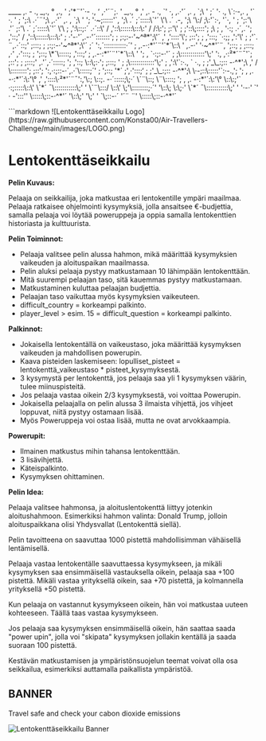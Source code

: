                                                                                     
 <p>                                                                  ____             
     ,. -  .,                             _,.,  °                    ,.,   '          ;'*¨'`·- .,  ‘                                   ,·'´¨;.  '                                  _,.,  °    
   ,' ,. -  .,  `' ·,               ,.·'´  ,. ,  `;\ '                ;´   '· .,         \`:·-,. ,   '` ·.  '                             ;   ';:\           .·´¨';\           ,.·'´  ,. ,  `;\ '  
   '; '·~;:::::'`,   ';\          .´   ;´:::::\`'´ \'\              .´  .-,    ';\        '\:/   ;\:'`:·,  '`·, '                         ;     ';:'\      .'´     ;:'\        .´   ;´:::::\`'´ \'\  
    ;   ,':\::;:´  .·´::\'       /   ,'::\::::::\:::\:'            /   /:\:';   ;:'\'       ;   ;'::\;::::';   ;\                         ;   ,  '·:;  .·´,.´';  ,'::;'       /   ,'::\::::::\:::\:' 
    ;  ·'-·'´,.-·'´:::::::';     ;   ;:;:-·'~^ª*';\'´            ,'  ,'::::'\';  ;::';       ;  ,':::;  `·:;;  ,':'\'                      ;   ;'`.    ¨,.·´::;'  ;:::;       ;   ;:;:-·'~^ª*';\'´   
  ;´    ':,´:::::::::::·´'      ;  ,.-·:*'´¨'`*´\::\ '       ,.-·'  '·~^*'´¨,  ';::;      ;   ;:::;    ,·' ,·':::;                      ;  ';::; \*´\:::::;  ,':::;‘       ;  ,.-·:*'´¨'`*´\::\ '  
   ';  ,    `·:;:-·'´          ;   ;\::::::::::::'\;'        ':,  ,·:²*´¨¯'`;  ;::';      ;  ;:::;'  ,.'´,·´:::::;                     ';  ,'::;   \::\;:·';  ;:::; '      ;   ;\::::::::::::'\;'   
   ; ,':\'`:·.,  ` ·.,         ;  ;'_\_:;:: -·^*';\        ,'  / \::::::::';  ;::';     ':,·:;::-·´,.·´\:::::;´'                      ;  ';::;     '*´  ;',·':::;‘        ;  ;'_\_:;:: -·^*';\   
   \·-;::\:::::'`:·-.,';       ';    ,  ,. -·:*'´:\:'\°     ,' ,'::::\·²*'´¨¯':,'\:;       \::;. -·´:::::;\;·´                         \´¨\::;          \¨\::::;         ';    ,  ,. -·:*'´:\:'\° 
    \::\:;'` ·:;:::::\::\'      \`*´ ¯\:::::::::::\;' '    \`¨\:::/          \::\'        \;'\::::::::;·´'                             '\::\;            \:\;·'           \`*´ ¯\:::::::::::\;' '
     '·-·'       `' · -':::''       \:::::\;::-·^*'´          '\::\;'            '\;'  '         `\;::-·´                                   '´¨               ¨'               \:::::\;::-·^*'´  
</p>                                                                  
```markdown
![Lentokenttäseikkailu Logo](https://raw.githubusercontent.com/Konsta00/Air-Travellers-Challenge/main/images/LOGO.png)

# Lentokenttäseikkailu

**Pelin Kuvaus:**

Pelaaja on seikkailija, joka matkustaa eri lentokentille ympäri maailmaa. Pelaaja ratkaisee ohjelmointi kysymyksiä, jolla ansaitsee €-budjettia, samalla pelaaja voi löytää poweruppeja ja oppia samalla lentokenttien historiasta ja kulttuurista.

**Pelin Toiminnot:**

- Pelaaja valitsee pelin alussa hahmon, mikä määrittää kysymyksien vaikeuden ja aloituspaikan maailmassa.
- Pelin aluksi pelaaja pystyy matkustamaan 10 lähimpään lentokenttään.
- Mitä suurempi pelaajan taso, sitä kauemmas pystyy matkustamaan.
- Matkustaminen kuluttaa pelaajan budjettia.
- Pelaajan taso vaikuttaa myös kysymyksien vaikeuteen.
- difficult_country = korkeampi palkinto.
- player_level > esim. 15 = difficult_question = korkeampi palkinto.

**Palkinnot:**

- Jokaisella lentokentällä on vaikeustaso, joka määrittää kysymyksen vaikeuden ja mahdollisen powerupin.
- Kaava pisteiden laskemiseen: lopulliset_pisteet = lentokenttä_vaikeustaso * pisteet_kysymyksestä.
- 3 kysymystä per lentokenttä, jos pelaaja saa yli 1 kysymyksen väärin, tulee miinuspisteitä.
- Jos pelaaja vastaa oikein 2/3 kysymyksestä, voi voittaa Powerupin.
- Jokaisella pelaajalla on pelin alussa 3 ilmaista vihjettä, jos vihjeet loppuvat, niitä pystyy ostamaan lisää.
- Myös Poweruppeja voi ostaa lisää, mutta ne ovat arvokkaampia.

**Powerupit:**

- Ilmainen matkustus mihin tahansa lentokenttään.
- 3 lisävihjettä.
- Käteispalkinto.
- Kysymyksen ohittaminen.

**Pelin Idea:**

Pelaaja valitsee hahmonsa, ja aloituslentokenttä liittyy jotenkin aloitushahmoon. Esimerkiksi hahmon valinta: Donald Trump, jolloin aloituspaikkana olisi Yhdysvallat (Lentokenttä siellä).

Pelin tavoitteena on saavuttaa 1000 pistettä mahdollisimman vähäisellä lentämisellä.

Pelaaja vastaa lentokentälle saavuttaessa kysymykseen, ja mikäli kysymyksen saa ensimmäisellä vastauksella oikein, pelaaja saa +100 pistettä. Mikäli vastaa yrityksellä oikein, saa +70 pistettä, ja kolmannella yrityksellä +50 pistettä.

Kun pelaaja on vastannut kysymykseen oikein, hän voi matkustaa uuteen kohteeseen. Täällä taas vastaa kysymykseen.

Jos pelaaja saa kysymyksen ensimmäisellä oikein, hän saattaa saada "power upin", jolla voi "skipata" kysymyksen jollakin kentällä ja saada suoraan 100 pistettä.

Kestävän matkustamisen ja ympäristönsuojelun teemat voivat olla osa seikkailua, esimerkiksi auttamalla paikallista ympäristöä.

## BANNER

Travel safe and check your cabon dioxide emissions

![Lentokenttäseikkailu Banner](https://raw.githubusercontent.com/Konsta00/Air-Travellers-Challenge/main/images/BANNER_X_SNAKE.png)
```